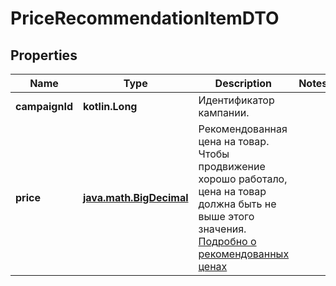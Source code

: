 
# PriceRecommendationItemDTO

## Properties
| Name | Type | Description | Notes |
| ------------ | ------------- | ------------- | ------------- |
| **campaignId** | **kotlin.Long** | Идентификатор кампании. |  |
| **price** | [**java.math.BigDecimal**](java.math.BigDecimal.md) | Рекомендованная цена на товар. Чтобы продвижение хорошо работало, цена на товар должна быть не выше этого значения. [Подробно о рекомендованных ценах](https://yandex.ru/support/marketplace/marketing/campaigns.html#prices)  |  |



